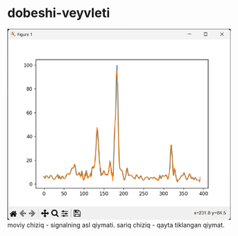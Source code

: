 # dobeshi-veyvleti
![alt text](image.png)
moviy chiziq - signalning asl qiymati.
sariq chiziq - qayta tiklangan qiymat.